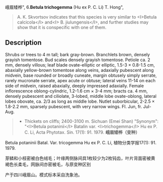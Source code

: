 峨眉矮桦",
6.**Betula trichogemma** (Hu ex P. C. Li) T. Hong",

> A. K. Skvortsov indicates that this species is very similar to &lt;I&gt;Betula calcicola&lt;/I&gt; and&lt;I&gt; B. jiulungensis&lt;/I&gt;, and further studies may show that it is conspecific with one of them.

## Description
Shrubs or trees to 4 m tall; bark gray-brown. Branchlets brown, densely grayish tomentose. Bud scales densely grayish tomentose. Petiole ca. 2 mm, densely villous; leaf blade ovate-elliptic or elliptic, 1.5-3 ×  0.8-1.5 cm, abaxially yellow-brown tomentose along veins, adaxially pubescent along midvein, base rounded or broadly cuneate, margin obtusely simply serrate, rarely mucronate serrate, apex acute or obtuse; lateral veins 11-14 on each side of midvein, raised abaxially, deeply impressed adaxially. Female inflorescence oblong-cylindric, 1.2-1.6 cm ×  3-4 mm; bracts ca. 4 mm, densely pubescent and ciliolate, 3-lobed, middle lobe ovate-oblong, lateral lobes obovate, ca. 2/3 as long as middle lobe. Nutlet suborbicular, 2-2.5 ×  1.8-2.2 mm, sparsely pubescent, with very narrow wings. Fl. Jun, fr. Jul-Aug.

> *  Thickets on cliffs; 2400-3100 m. Sichuan (Emei Shan)
  "Synonym": "&lt;I&gt;Betula potaninii&lt;/I&gt; Batalin var. &lt;I&gt;trichogemma&lt;/I&gt; Hu ex P. C. Li, Acta Phytotax. Sin. 17(1): 91. 1979.
**峨眉矮桦（变种）**

Betula potaninii Batal. Var. tricogemma Hu ex P. C. Li, 植物分类学报17(1): 91. 1979.

芽鳞和小枝密被白色绒毛；叶缘两侧脉间具1枚较少为2枚钝齿，叶片背面密被黄褐色长柔毛，网脉间亦密被毛，与原变种区别

产于四川峨眉山。模式标本采自洗象池。
